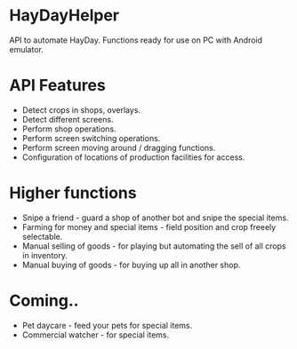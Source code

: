 # HayDayHelper
API to automate HayDay. Functions ready for use on PC with Android emulator.

# API Features
* Detect crops in shops, overlays.
* Detect different screens.
* Perform shop operations.
* Perform screen switching operations.
* Perform screen moving around / dragging functions.
* Configuration of locations of production facilities for access. 

# Higher functions
* Snipe a friend - guard a shop of another bot and snipe the special items.
* Farming for money and special items - field position and crop freeely selectable.
* Manual selling of goods - for playing but automating the sell of all crops in inventory.
* Manual buying of goods - for buying up all in another shop.

# Coming..
* Pet daycare - feed your pets for special items.
* Commercial watcher - for special items.
